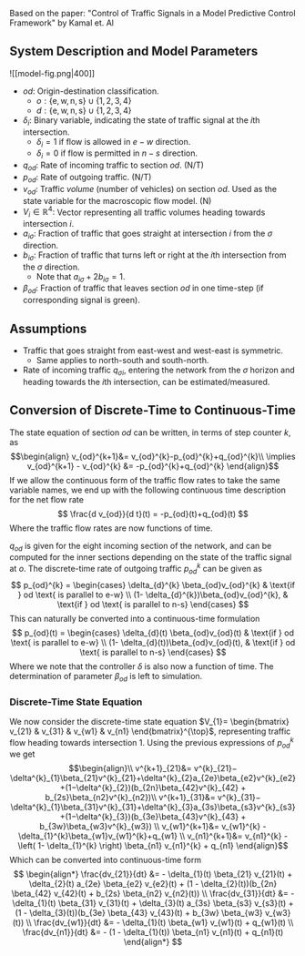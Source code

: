 Based on the paper: "Control of Traffic Signals in a Model Predictive Control Framework" by Kamal et. Al

## System Description and Model Parameters

![[model-fig.png|400]]


- $od:$ Origin-destination classification.
	- $o:\left\{ \text{e}, \text{w}, \text{n}, \text{s} \right\} \cup \left\{ 1,2,3,4 \right\}$
	- $d:\left\{ \text{e}, \text{w}, \text{n}, \text{s}  \right\} \cup \left\{ 1,2,3,4 \right\}$
- $\delta_{i}:$ Binary variable, indicating the state of traffic signal at the $i$th intersection.
	- $\delta_{i}=1$ if flow is allowed in $e-w$ direction.
	- $\delta_{i}=0$ if flow is permitted in $n-s$ direction.
- $q_{od}:$ Rate of incoming traffic to section $od$. (N/T)
- $p_{od}:$ Rate of outgoing traffic. (N/T)
- $v_{od}:$ Traffic *volume* (number of vehicles) on section $od$. Used as the state variable for the macroscopic flow model. (N)
- $V_{i} \in \mathbb{R}^{4}:$ Vector representing all traffic volumes heading towards intersection $i$.
- $a_{i \sigma}:$ Fraction of traffic that goes straight at intersection $i$ from the $\sigma$ direction.
- $b_{i \sigma}:$ Fraction of traffic that turns left or right at the $i$th intersection from the $\sigma$ direction.
	- Note that $a_{i \sigma} +2 b_{i \sigma} = 1$.
- $\beta_{od}:$ Fraction of traffic that leaves section $od$ in one time-step (if corresponding signal is green). 

## Assumptions

- Traffic that goes straight from east-west and west-east is symmetric. 
	- Same applies to north-south and south-north.
- Rate of incoming traffic $q_{\sigma i}$, entering the network from the $\sigma$ horizon and heading towards the $i$th intersection, can be estimated/measured.

## Conversion of Discrete-Time to Continuous-Time

The state equation of section $od$ can be written, in terms of step counter $k$, as 
$$\begin{align}
v_{od}^{k+1}&=  v_{od}^{k}-p_{od}^{k}+q_{od}^{k}\\
\implies v_{od}^{k+1} - v_{od}^{k} &= -p_{od}^{k}+q_{od}^{k}
\end{align}$$
If we allow the continuous form of the traffic flow rates to take the same variable names, we end up with the following continuous time description for the net flow rate
$$
\frac{d v_{od}}{d t}(t) = -p_{od}(t)+q_{od}(t)
$$
Where the traffic flow rates are now functions of time.

$q_{od}$ is given for the eight incoming section of the network, and can be computed for the inner sections depending on the state of the traffic signal at $o$. The discrete-time rate of outgoing traffic $p_{od}^{k}$ can be given as 
$$
p_{od}^{k} = \begin{cases} \delta_{d}^{k} \beta_{od}v_{od}^{k}  &  \text{if } od \text{ is parallel to e-w}  \\
(1- \delta_{d}^{k})\beta_{od}v_{od}^{k},  &  \text{if } od \text{ is parallel to n-s} \end{cases}
$$
This can naturally be converted into a continuous-time formulation
$$
p_{od}(t) = \begin{cases} \delta_{d}(t) \beta_{od}v_{od}(t)  &  \text{if } od \text{ is parallel to e-w}  \\
(1- \delta_{d}(t))\beta_{od}v_{od}(t),  &  \text{if } od \text{ is parallel to n-s} \end{cases}
$$
Where we note that the controller $\delta$ is also now a function of time. The determination of parameter $\beta_{od}$ is left to simulation.

### Discrete-Time State Equation

We now consider the discrete-time state equation $V_{1}= \begin{bmatrix} v_{21}  & v_{31}  & v_{w1}  & v_{n1} \end{bmatrix}^{\top}$, representing traffic flow heading towards intersection $1$. Using the previous expressions of $p_{od}^{k}$ we get
$$\begin{align}\\
v^{k+1}_{21}&= v^{k}_{21}−\delta^{k}_{1}\beta_{21}v^{k}_{21}+\delta^{k}_{2}a_{2e}\beta_{e2}v^{k}_{e2}+(1−\delta^{k}_{2})(b_{2n}\beta_{42}v^{k}_{42} + b_{2s}\beta_{n2}v^{k}_{n2})\\
v^{k+1}_{31}&= v^{k}_{31}−\delta^{k}_{1}\beta_{31}v^{k}_{31}+\delta^{k}_{3}a_{3s}\beta_{s3}v^{k}_{s3}+(1−\delta^{k}_{3})(b_{3e}\beta_{43}v^{k}_{43} + b_{3w}\beta_{w3}v^{k}_{w3}) \\
v_{w1}^{k+1}&= v_{w1}^{k} - \delta_{1}^{k}\beta_{w1}v_{w1}^{k}+q_{w1} \\
v_{n1}^{k+1}&= v_{n1}^{k} - \left( 1- \delta_{1}^{k} \right) \beta_{n1} v_{n1}^{k} + q_{n1} 
\end{align}$$
Which can be converted into continuous-time form
$$
\begin{align*}
\frac{dv_{21}}{dt} &= - \delta_{1}(t) \beta_{21} v_{21}(t) + \delta_{2}(t) a_{2e} \beta_{e2} v_{e2}(t) + (1 - \delta_{2}(t))(b_{2n} \beta_{42} v_{42}(t) + b_{2s} \beta_{n2} v_{n2}(t)) \\
\frac{dv_{31}}{dt} &= - \delta_{1}(t) \beta_{31} v_{31}(t) + \delta_{3}(t) a_{3s} \beta_{s3} v_{s3}(t) + (1 - \delta_{3}(t))(b_{3e} \beta_{43} v_{43}(t) + b_{3w} \beta_{w3} v_{w3}(t)) \\
\frac{dv_{w1}}{dt} &= - \delta_{1}(t) \beta_{w1} v_{w1}(t) + q_{w1}(t) \\
\frac{dv_{n1}}{dt} &= - (1 - \delta_{1}(t)) \beta_{n1} v_{n1}(t) + q_{n1}(t)
\end{align*}
$$



